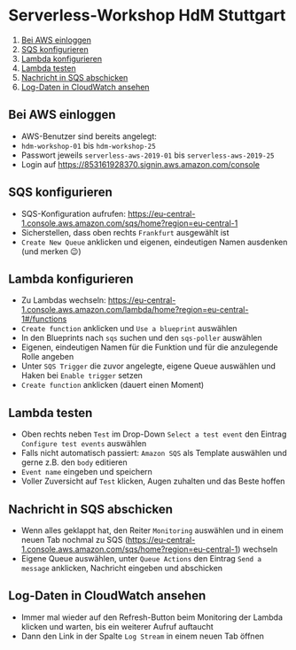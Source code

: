 # Serverless-Workshop HdM Stuttgart

<!-- TOC depthFrom:2 depthTo:6 withLinks:1 updateOnSave:1 orderedList:1 -->

1. [Bei AWS einloggen](#bei-aws-einloggen)
2. [SQS konfigurieren](#sqs-konfigurieren)
3. [Lambda konfigurieren](#lambda-konfigurieren)
4. [Lambda testen](#lambda-testen)
5. [Nachricht in SQS abschicken](#nachricht-in-sqs-abschicken)
6. [Log-Daten in CloudWatch ansehen](#log-daten-in-cloudwatch-ansehen)

<!-- /TOC -->

## Bei AWS einloggen
* AWS-Benutzer sind bereits angelegt:
 * `hdm-workshop-01` bis `hdm-workshop-25`
 * Passwort jeweils `serverless-aws-2019-01` bis `serverless-aws-2019-25`
* Login auf https://853161928370.signin.aws.amazon.com/console

## SQS konfigurieren
* SQS-Konfiguration aufrufen: https://eu-central-1.console.aws.amazon.com/sqs/home?region=eu-central-1
* Sicherstellen, dass oben rechts `Frankfurt` ausgewählt ist
* `Create New Queue` anklicken und eigenen, eindeutigen Namen ausdenken (und merken 😉)

## Lambda konfigurieren
* Zu Lambdas wechseln: https://eu-central-1.console.aws.amazon.com/lambda/home?region=eu-central-1#/functions
* `Create function` anklicken und `Use a blueprint` auswählen
* In den Blueprints nach `sqs` suchen und den `sqs-poller` auswählen
* Eigenen, eindeutigen Namen für die Funktion und für die anzulegende Rolle angeben
* Unter `SQS Trigger` die zuvor angelegte, eigene Queue auswählen und Haken bei `Enable trigger` setzen
* `Create function` anklicken (dauert einen Moment)

## Lambda testen
* Oben rechts neben `Test` im Drop-Down `Select a test event` den Eintrag `Configure test events` auswählen
* Falls nicht automatisch passiert: `Amazon SQS` als Template auswählen und gerne z.B. den `body` editieren
* `Event name` eingeben und speichern
* Voller Zuversicht auf `Test` klicken, Augen zuhalten und das Beste hoffen

## Nachricht in SQS abschicken
* Wenn alles geklappt hat, den Reiter `Monitoring` auswählen und in einem neuen Tab nochmal zu SQS (https://eu-central-1.console.aws.amazon.com/sqs/home?region=eu-central-1) wechseln
* Eigene Queue auswählen, unter `Queue Actions` den Eintrag `Send a message` anklicken, Nachricht eingeben und abschicken

## Log-Daten in CloudWatch ansehen
* Immer mal wieder auf den Refresh-Button beim Monitoring der Lambda klicken und warten, bis ein weiterer Aufruf auftaucht
* Dann den Link in der Spalte `Log Stream` in einem neuen Tab öffnen

